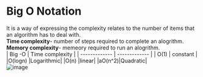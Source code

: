 # Big O Notation
It is a way of expressing the complexity relates to the number of items that an algorithm has to deal with.<br/>
**Time complexity**- number of steps required to complete an alogrithm.<br/>
**Memory complexity**- memeory required to run an alogrithm.<br/>
| Big -O  | Time complexity  |
| ------------- | ------------- |
| O(1)  | constant  |
|O(logn)  |Logarithmic|
|O(n) |linear|
|aO(n^2)|Quadratic|<br/>
![image](https://github.com/ar7937/CodingNotes/assets/83566191/8b155e66-6caa-4f4e-a392-0080feb019a2)
